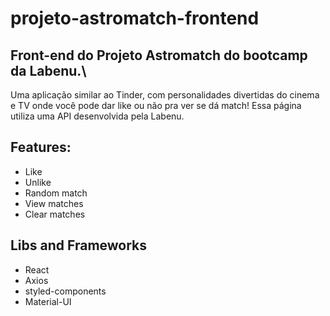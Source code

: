 # projeto-astromatch-frontend

## Front-end do Projeto Astromatch do bootcamp da Labenu.\
Uma aplicação similar ao Tinder, com personalidades divertidas do cinema e TV onde você pode dar like ou não pra ver se dá match!
Essa página utiliza uma API desenvolvida pela Labenu.

## Features:
* Like
* Unlike
* Random match
* View matches
* Clear matches

## Libs and Frameworks
* React
* Axios
* styled-components
* Material-UI
